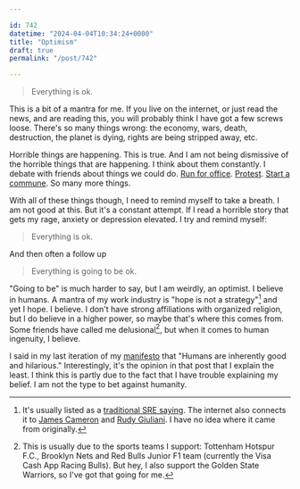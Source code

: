 ```yaml
---

id: 742
datetime: "2024-04-04T10:34:24+0000"
title: "Optimism"
draft: true
permalink: "/post/742"

---
```


> Everything is ok. 

This is a bit of a mantra for me. If you live on the internet, or just read the news, and are reading this, you will probably think I have got a few screws loose. There's so many things wrong: the economy, wars, death, destruction, the planet is dying, rights are being stripped away, etc.

Horrible things are happening. This is true. And I am not being dismissive of the horrible things that are happening. I think about them constantly. I debate with friends about things we could do. [Run for office](). [Protest](). [Start a commune](). So many more things.

With all of these things though, I need to remind myself to take a breath. I am not good at this. But it's a constant attempt. If I read a horrible story that gets my rage, anxiety or depression elevated. I try and remind myself:

> Everything is ok.

And then often a follow up

> Everything is going to be ok.

"Going to be" is much harder to say, but I am weirdly, an optimist. I believe in humans. A mantra of my work industry is "hope is not a strategy"[^hope] and yet I hope. I believe. I don't have strong affiliations with organized religion, but I do believe in a higher power, so maybe that's where this comes from. Some friends have called me delusional[^sports], but when it comes to human ingenuity, I believe. 

I said in my last iteration of my [manifesto](https://writing.natwelch.com/post/703) that "Humans are inherently good and hilarious." Interestingly, it's the opinion in that post that I explain the least. I think this is partly due to the fact that I have trouble explaining my belief. I am not the type to bet against humanity.


[^hope]: It's usually listed as a [traditional SRE saying](https://sre.google/sre-book/introduction/). The internet also connects it to [James Cameron](https://www.goodreads.com/quotes/1023787-hope-is-not-a-strategy-luck-is-not-a-factor) and [Rudy Giuliani](https://warroom.armywarcollege.edu/articles/hope-not-strategy-strategy/). I have no idea where it came from originally.

 [^sports]: This is usually due to the sports teams I support:  Tottenham Hotspur F.C., Brooklyn Nets and Red Bulls Junior F1 team (currently the Visa Cash App Racing Bulls). But hey, I also support the Golden State Warriors, so I've got that going for me.
